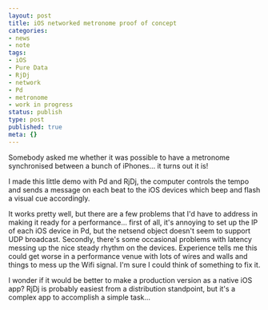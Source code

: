 ```yaml
---
layout: post
title: iOS networked metronome proof of concept
categories:
- news
- note
tags:
- iOS
- Pure Data
- RjDj
- network
- Pd
- metronome
- work in progress
status: publish
type: post
published: true
meta: {}
---
```



 

Somebody asked me whether it was possible to have a metronome synchronised between a bunch of iPhones... it turns out it is!


I made this little demo with Pd and RjDj, the computer controls the tempo and sends a message on each beat to the iOS devices which beep and flash a visual cue accordingly.


It works pretty well, but there are a few problems that I'd have to address in making it ready for a performance... first of all, it's annoying to set up the IP of each iOS device in Pd, but the netsend object doesn't seem to support UDP broadcast. Secondly, there's some occasional problems with latency messing up the nice steady rhythm on the devices. Experience tells me this could get worse in a performance venue with lots of wires and walls and things to mess up the Wifi signal. I'm sure I could think of something to fix it.


I wonder if it would be better to make a production version as a native iOS app? RjDj is probably easiest from a distribution standpoint, but it's a complex app to accomplish a simple task...
